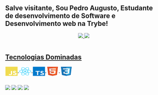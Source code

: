 ## Salve visitante, Sou Pedro Augusto, Estudante de desenvolvimento de Software e Desenvolvimento web na Trybe!
<div align="center">
  <a href="https://github.com/PedroAugMedeiros">
  <img height="180em" src="https://github-readme-stats.vercel.app/api?username=PedroAugMedeiros&show_icons=true&theme=dracula&include_all_commits=true&count_private=true"/>
  <img height="180em" src="https://github-readme-stats.vercel.app/api/top-langs/?username=PedroAugMedeiros&layout=compact&langs_count=7&theme=dracula"/>
</div>
<div style="display: inline_block"><br>
  <h2>Tecnologias Dominadas</h2>
  <img align="center" alt="Pedro-Js" height="30" width="40" src="https://raw.githubusercontent.com/devicons/devicon/master/icons/javascript/javascript-plain.svg">
  <img align="center" alt="Pedro-React" height="30" width="40" src="https://raw.githubusercontent.com/devicons/devicon/master/icons/react/react-original.svg">
  <img align="center" alt="Pedro-Ts" height="30" width="40" src="https://raw.githubusercontent.com/devicons/devicon/master/icons/typescript/typescript-plain.svg">
  <img align="center" alt="Pedro-HTML" height="30" width="40" src="https://raw.githubusercontent.com/devicons/devicon/master/icons/html5/html5-original.svg">
  <img align="center" alt="Pedro-CSS" height="30" width="40" src="https://raw.githubusercontent.com/devicons/devicon/master/icons/css3/css3-original.svg">
</div>
  
  ##
 
<div>  
  <a href ="mailto:pedroaugmed7@gmail.com"><img src="https://img.shields.io/badge/-Gmail-%23333?style=for-the-badge&logo=gmail&logoColor=white" target="_blank"></a>
  <a href="https://www.linkedin.com/in/pedroaugmed?lipi=urn%3Ali%3Apage%3Ad_flagship3_profile_view_base_contact_details%3BJijohMA2RBO%2FG63znL%2B5Pg%3D%3D" target="_blank"><img src="https://img.shields.io/badge/-LinkedIn-%230077B5?style=for-the-badge&logo=linkedin&logoColor=white" target="_blank"></a> 
  <a href="https://github.com/PedroAugMedeiros/PedroMedeirosPortifolio" target="_blank"><img src="https://img.shields.io/badge/-Portifolio-%230077B5?style=for-the-badge&logo=Portifolio&logoColor=white" target="_blank"></a>
  <a href="https://pedro-medeiros-portifolio.herokuapp.com" target="_blank"><img src="https://img.shields.io/badge/-Portifolio Deployed-%230077B5?style=for-the-badge&logo=Portifolio&logoColor=white" target="_blank"></a> 
</div>
